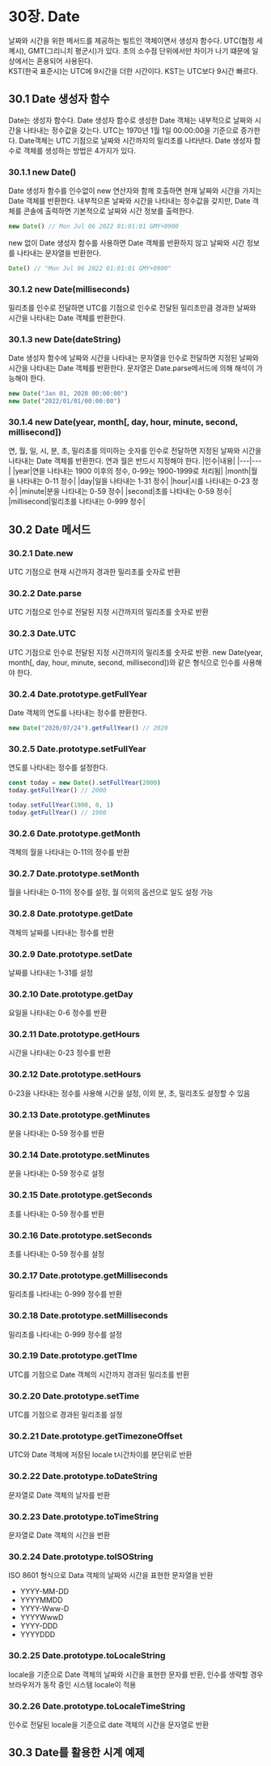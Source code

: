 # 30장. Date
날짜와 시간을 위한 메서드를 제공하는 빌트인 객체이면서 생성자 함수다. UTC(협정 세꼐시), GMT(그리니치 평군시)가 있다. 초의 소수점 단위에서만 차이가 나기 떄문에 일상에서는 혼용되어 사용된다.</br>
KST(한국 표준시)는 UTC에 9시간을 더한 시간이다. KST는 UTC보다 9시간 빠르다.
## 30.1 Date 생성자 함수
Date는 생성자 함수다. Date 생성자 함수로 생성한 Date 객체는 내부적으로 날짜와 시간을 나타내는 정수값을 갖는다. UTC는 1970년 1월 1일 00:00:00을 기준으로 증가한다. Date객체는 UTC 기점으로 날짜와 시간까지의 밀리초를 나타낸다. Date 생성자 함수로 객체를 생성하는 방법은 4가지가 있다.
### 30.1.1 new Date()
Date 생성자 함수를 인수없이 new 연산자와 함께 호출하면 현재 날짜와 시간을 가지는 Date 객체를 반환한다. 내부적으론 날짜와 시간을 나타내는 정수값을 갖지만, Date 객체를 콘솔에 출력하면 기본적으로 날짜와 시간 정보를 출력한다.
```js
new Date() // Mon Jul 06 2022 01:01:01 GMY+0900
```
new 없이 Date 생성자 함수를 사용하면 Date 객체를 반환하지 않고 날짜와 시간 정보를 나타내는 문자열을 반환한다.
```js
Date() // "Mon Jul 06 2022 01:01:01 GMY+0900"
```
### 30.1.2 new Date(milliseconds)
밀리초를 인수로 전달하면 UTC를 기점으로 인수로 전달된 밀리초만큼 경과한 날짜와 시간을 나타내는 Date 객체를 반환한다.
### 30.1.3 new Date(dateString)
Date 생성자 함수에 날짜와 시간을 나타내는 문자열을 인수로 전달하면 지정된 날짜와 시간을 나타내는 Date 객체를 반환한다. 문자열은 Date.parse메서드에 의해 해석이 가능해야 한다.
```js
new Date("Jan 01, 2020 00:00:00")
new Date("2022/01/01/00:00:00")
```
### 30.1.4 new Date(year, month[, day, hour, minute, second, millisecond])
연, 월, 일, 시, 분, 초, 밀리초를 의미하는 숫자를 인수로 전달하면 지정된 날짜와 시간을 나타내는 Date 객체를 반환한다. 연과 월은 반드시 지정해야 한다.
|인수|내용|
|---|---|
|year|연을 나타내는 1900 이후의 정수, 0-99는 1900-1999로 처리됨|
|month|월을 나타내는 0-11 정수|
|day|일을 나타내는 1-31 정수|
|hour|시를 나타내는 0-23 정수|
|minute|분을 나타내는 0-59 정수|
|second|초를 나타내는 0-59 정수|
|millisecond|밀리초를 나타내는 0-999 정수|
## 30.2 Date 메서드
### 30.2.1 Date.new
UTC 기점으로 현재 시간까지 경과한 밀리초를 숫자로 반환
### 30.2.2 Date.parse
UTC 기점으로 인수로 전달된 지정 시간까지의 밀리초를 숫자로 반환
### 30.2.3 Date.UTC
UTC 기점으로 인수로 전달된 지정 시간까지의 밀리초를 숫자로 반환. new Date(year, month[, day, hour, minute, second, millisecond])와 같은 형식으로 인수를 사용해야 한다.
### 30.2.4 Date.prototype.getFullYear
Date 객체의 연도를 나타내는 정수를 판환한다.
```js
new Date("2020/07/24").getFullYear() // 2020
```
### 30.2.5 Date.prototype.setFullYear
연도를 나타내는 정수를 설정한다.
```js
const today = new Date().setFullYear(2000)
today.getFullYear() // 2000

today.setFullYear(1900, 0, 1)
today.getFullYear() // 1900
```
### 30.2.6 Date.prototype.getMonth
객체의 월을 나타내는 0-11의 정수를 반환
### 30.2.7 Date.prototype.setMonth
월을 나타내는 0-11의 정수를 설정, 월 이외의 옵션으로 일도 설정 가능
### 30.2.8 Date.prototype.getDate
객체의 날짜를 나타내는 정수를 반환
### 30.2.9 Date.prototype.setDate
날짜를 나타내는 1-31를 설정
### 30.2.10 Date.prototype.getDay
요일을 나타내는 0-6 정수를 반환
### 30.2.11 Date.prototype.getHours
시간을 나타내는 0-23 정수를 반환
### 30.2.12 Date.prototype.setHours
0-23을 나타내는 정수를 사용해 시간을 설정, 이외 분, 초, 밀리초도 설정할 수 있음
### 30.2.13 Date.prototype.getMinutes
분을 나타내는 0-59 정수를 반환
### 30.2.14 Date.prototype.setMinutes
분을 나타내는 0-59 정수로 설정
### 30.2.15 Date.prototype.getSeconds
초를 나타내는 0-59 정수를 반환
### 30.2.16 Date.prototype.setSeconds
초를 나타내는 0-59 정수를 설정
### 30.2.17 Date.prototype.getMilliseconds
밀리초를 나타내는 0-999 정수를 반환
### 30.2.18 Date.prototype.setMilliseconds
밀리초를 나타내는 0-999 정수를 설정
### 30.2.19 Date.prototype.getTIme
UTC를 기점으로 Date 객체의 시간까지 경과된 밀리초를 반환
### 30.2.20 Date.prototype.setTime
UTC를 기점으로 경과된 밀리초를 설정
### 30.2.21 Date.prototype.getTimezoneOffset
UTC와 Date 객체에 저장된 locale t시간차이를 분단위로 반환
### 30.2.22 Date.prototype.toDateString
문자열로 Date 객체의 날자를 반환
### 30.2.23 Date.prototype.toTimeString
문자열로 Date 객체의 시간을 번환
### 30.2.24 Date.prototype.toISOString
ISO 8601 형식으로 Data 객체의 날짜와 시간을 표현한 문자열을 반환
- YYYY-MM-DD
- YYYYMMDD
- YYYY-Www-D
- YYYYWwwD
- YYYY-DDD
- YYYYDDD
### 30.2.25 Date.prototype.toLocaleString
locale을 기준으로 Date 객체의 날짜와 시간을 표현한 문자를 반환, 인수를 생략할 경우 브라우저가 동작 중인 시스템 locale이 적용
### 30.2.26 Date.prototype.toLocaleTimeString
인수로 전달된 locale을 기준으로 date 객체의 시간을 문자열로 반환
## 30.3 Date를 활용한 시계 예제